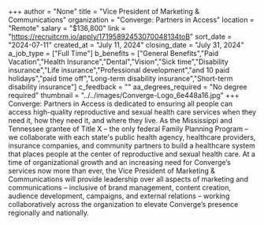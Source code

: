 +++
author = "None"
title = "Vice President of Marketing & Communications"
organization = "Converge: Partners in Access"
location = "Remote"
salary = "$136,800"
link = "https://recruitcrm.io/apply/17195892453070048134toB"
sort_date = "2024-07-11"
created_at = "July 11, 2024"
closing_date = "July 31, 2024"
a_job_type = ["Full Time"]
b_benefits = ["General Benefits","Paid Vacation","Health Insurance","Dental","Vision","Sick time","Disability insurance","Life insurance","Professional development","and 10 paid holidays","paid time off","Long-term disability insurance","Short-term disability insurance"]
c_feedback = ""
aa_degrees_required = "No degree required"
thumbnail = "../../images/Converge-Logo_6e448a16.jpg"
+++
Converge: Partners in Access is dedicated to ensuring all people can access high-quality reproductive and sexual health care services when they need it, how they need it, and where they live. As the Mississippi and Tennessee grantee of Title X – the only federal Family Planning Program – we collaborate with each state's public health agency, healthcare providers, insurance companies, and community partners to build a healthcare system that places people at the center of reproductive and sexual health care.  At a time of organizational growth and an increasing need for Converge’s services now more than ever, the Vice President of Marketing & Communications will provide leadership over all aspects of marketing and communications – inclusive of brand management, content creation, audience development, campaigns, and external relations – working collaboratively across the organization to elevate Converge’s presence regionally and nationally. 
